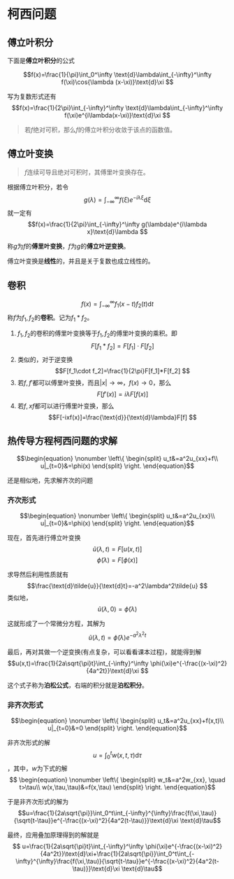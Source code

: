 # 柯西问题

## 傅立叶积分

下面是**傅立叶积分**的公式

$$f(x)=\frac{1}{\pi}\int_0^\infty \text{d}\lambda\int_{-\infty}^\infty f(\xi)\cos{\lambda (x-\xi)}\text{d}\xi $$

写为复数形式还有
$$f(x)=\frac{1}{2\pi}\int_{-\infty}^\infty \text{d}\lambda\int_{-\infty}^\infty f(\xi)e^{i\lambda(x-\xi)}\text{d}\xi $$

> 若$f$绝对可积，那么$f$的傅立叶积分收敛于该点的函数值。

## 傅立叶变换

> $f$连续可导且绝对可积时，其傅里叶变换存在。

根据傅立叶积分，若令$$g(\lambda)=\int_{-\infty}^{\infty}f(\xi)e^{-i\lambda\xi}\text{d}\xi $$
就一定有$$f(x)=\frac{1}{2\pi}\int_{-\infty}^\infty g(\lambda)e^{i\lambda x}\text{d}\lambda $$

称$g$为$f$的**傅里叶变换**，$f$为$g$的**傅立叶逆变换**。

傅立叶变换是**线性**的，并且是关于复数也成立线性的。

## 卷积

$$f(x)=\int_{-\infty}^{\infty}f_1(x-t)f_2(t)\text{d}t $$称$f$为$f_1,f_2$的**卷积**。记为$f_1*f_2$。

1. $f_1,f_2$的卷积的傅里叶变换等于$f_1,f_2$的傅里叶变换的乘积。即$$F[f_1*f_2]=F[f_1]\cdot F[f_2] $$
2. 类似的，对于逆变换$$F[f_1\cdot f_2]=\frac{1}{2\pi}F[f_1]*F[f_2] $$
3. 若$f,f'$都可以傅里叶变换，而且$|x|\to \infty$，$f(x)\to0$，那么$$F[f'(x)]=i\lambda F[f(x)] $$
4. 若$f,xf$都可以进行傅里叶变换，那么$$F[-ixf(x)]=\frac{\text{d}}{\text{d}\lambda}F[f] $$



## 热传导方程柯西问题的求解


$$\begin{equation}
    \nonumber
    \left\{
    \begin{split}
        u_t&=a^2u_{xx}+f\\
        u|_{t=0}&=\phi(x)
    \end{split}
    \right.
\end{equation}$$

还是相似地，先求解齐次的问题
### 齐次形式
$$\begin{equation}
    \nonumber
    \left\{
    \begin{split}
        u_t&=a^2u_{xx}\\
        u|_{t=0}&=\phi(x)
    \end{split}
    \right.
\end{equation}$$

现在，首先进行傅立叶变换$$\tilde{u}(\lambda,t)= F[u(x,t)] $$$$\tilde{\phi}(\lambda)=F[\phi(x)] $$

求导然后利用性质就有$$\frac{\text{d}\tilde{u}}{\text{d}t}=-a^2\lambda^2\tilde{u} $$类似地，$$\tilde{u}(\lambda,0)=\tilde{\phi}(\lambda) $$

这就形成了一个常微分方程，其解为$$\tilde{u}(\lambda,t)=\tilde{\phi}(\lambda)e^{-a^2\lambda^2t} $$

最后，再对其做一个逆变换(有点复杂，可以看看课本过程)，就能得到解$$u(x,t)=\frac{1}{2a\sqrt{\pi}t}\int_{-\infty}^\infty \phi(\xi)e^{-\frac{(x-\xi)^2}{4a^2t}}\text{d}\xi $$

这个式子称为**泊松公式**，右端的积分就是**泊松积分**。

### 非齐次形式

$$\begin{equation}
    \nonumber
    \left\{
    \begin{split}
        u_t&=a^2u_{xx}+f(x,t)\\
        u|_{t=0}&=0
    \end{split}
    \right.
\end{equation}$$


非齐次形式的解$$u=\int_0^t w(x,t,\tau)\text{d}\tau $$，其中，$w$为下式的解$$ \begin{equation}
    \nonumber
    \left\{
    \begin{split}
        w_t&=a^2w_{xx}, \quad t>\tau\\
        w(x,\tau,\tau)&=f(x,\tau)
    \end{split}
    \right.
\end{equation}$$

于是非齐次形式的解为$$u=\frac{1}{2a\sqrt{\pi}}\int_0^t\int_{-\infty}^{\infty}\frac{f(\xi,\tau)}{\sqrt{t-\tau}}e^{-\frac{(x-\xi)^2}{4a^2(t-\tau)}}\text{d}\xi \text{d}\tau$$

最终，应用叠加原理得到的解就是$$ u=\frac{1}{2a\sqrt{\pi}t}\int_{-\infty}^\infty \phi(\xi)e^{-\frac{(x-\xi)^2}{4a^2t}}\text{d}\xi+\frac{1}{2a\sqrt{\pi}}\int_0^t\int_{-\infty}^{\infty}\frac{f(\xi,\tau)}{\sqrt{t-\tau}}e^{-\frac{(x-\xi)^2}{4a^2(t-\tau)}}\text{d}\xi \text{d}\tau$$




